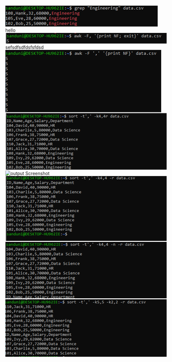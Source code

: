 ![output Screenshot](Output/01.png)<br>
hello  <br>
![output Screenshot](Output/02.png)
sefsdfsdfdsfsfdsd  <br>
![output Screenshot](Output/03.png)
![output Screenshot](Output/04.png)
![output Screenshot](Output/05.png)
![output Screenshot](Output/06.png)
![output Screenshot](Output/07.png)
![output Screenshot](Output/08.png)

